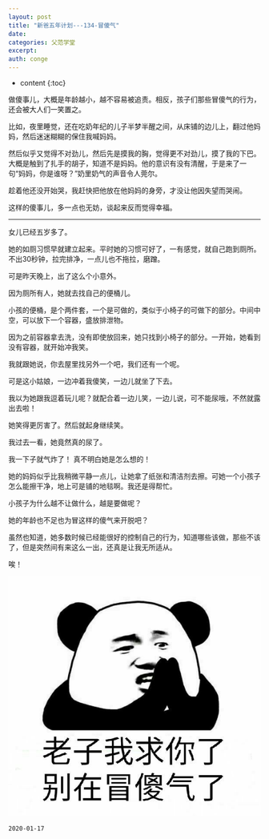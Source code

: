 ```yaml
---
layout: post
title: "新爸五年计划---134-冒傻气"
date:
categories: 父范学堂
excerpt:
auth: conge
---
```

* content
{:toc}

做傻事儿，大概是年龄越小，越不容易被追责。相反，孩子们那些冒傻气的行为，还会被大人们一笑置之。

比如，夜里睡觉，还在吃奶年纪的儿子半梦半醒之间，从床铺的边儿上，翻过他妈妈，然后迷迷糊糊的保住我喊妈妈。

然后似乎又觉得不对劲儿，然后先是摸我的胸，觉得更不对劲儿，摸了我的下巴。大概是触到了扎手的胡子，知道不是妈妈。他的意识有没有清醒，于是来了一句“妈妈，你是谁呀？”奶里奶气的声音令人莞尔。

趁着他还没开始哭，我赶快把他放在他妈妈的身旁，才没让他因失望而哭闹。

这样的傻事儿，多一点也无妨，谈起来反而觉得幸福。

----

女儿已经五岁多了。

她的如厕习惯早就建立起来。平时她的习惯可好了，一有感觉，就自己跑到厕所。不出30秒钟，拉完排净，一点儿也不拖拉，磨蹭。

可是昨天晚上，出了这么个小意外。

因为厕所有人，她就去找自己的便桶儿。

小孩的便桶，是个两件套，一个是可做的，类似于小椅子的可做下的部分。中间中空，可以放下一个容器，盛放排泄物。

因为之前容器拿去洗，没有即使放回来，她只找到小椅子的部分。一开始，她看到没有容器，就开始冲我笑。

我就跟她说，你去屋里找另外一个吧，我们还有一个呢。

可是这小姑娘，一边冲着我傻笑，一边儿就坐了下去。

我以为她跟我逗着玩儿呢？就配合着一边儿笑，一边儿说，可不能尿哦，不然就露出去啦！

她笑得更厉害了。然后就起身继续笑。

我过去一看，她竟然真的尿了。

我一下子就气炸了！ 真不明白她是怎么想的！

她的妈妈似乎比我稍微平静一点儿，让她拿了纸张和清洁剂去擦。可她一个小孩子怎么能擦干净，地上可是铺的地毯啊。我还是得帮忙。

小孩子为什么越不让做什么，越是要做呢？

她的年龄也不足也为冒这样的傻气来开脱吧？

虽然也知道，她多数时候已经能很好的控制自己的行为，知道哪些该做，那些不该了，但是突然间有来这么一出，还真是让我无所适从。

唉！

![](/assets/images/父范学堂/118382-847ab5bdbec44b95.png)

```
2020-01-17
```

